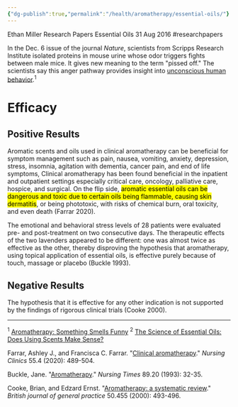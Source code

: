 ```yaml
---
{"dg-publish":true,"permalink":"/health/aromatherapy/essential-oils/"}
---
```



Ethan Miller
Research Papers
Essential Oils
31 Aug 2016
#researchpapers 

In the Dec. 6 issue of the journal _Nature_, scientists from Scripps Research Institute isolated proteins in mouse urine whose odor triggers fights between male mice. It gives new meaning to the term "pissed off." The scientists say this anger pathway provides insight into [unconscious human behavior](http://www.livescience.com/11337-top-10-mysteries-mind.html).<sup>1</sup>

# Efficacy

## Positive Results

Aromatic scents and oils used in clinical aromatherapy can be beneficial for symptom management such as pain, nausea, vomiting, anxiety, depression, stress, insomnia, agitation with dementia, cancer pain, and end of life symptoms, Clinical aromatherapy has been found beneficial in the inpatient and outpatient settings especially critical care, oncology, palliative care, hospice, and surgical. On the flip side, <mark class="hltr-red">aromatic essential oils can be dangerous and toxic due to certain oils being flammable, causing skin dermatitis</mark>, or being phototoxic, with risks of chemical burn, oral toxicity, and even death (Farrar 2020).

The emotional and behavioral stress levels of 28 patients were evaluated pre- and post-treatment on two consecutive days. The therapeutic effects of the two lavenders appeared to be different: one was almost twice as effective as the other, thereby disproving the hypothesis that aromatherapy, using topical application of essential oils, is effective purely because of touch, massage or placebo (Buckle 1993).

## Negative Results

The hypothesis that it is effective for any other indication is not supported by the findings of rigorous clinical trials (Cooke 2000).

---

<sup>1</sup> [Aromatherapy: Something Smells Funny](http://www.livescience.com/2109-aromatherapy-smells-funny.html)
<sup>2</sup> [The Science of Essential Oils: Does Using Scents Make Sense?](https://www.livescience.com/52080-essential-oils-science-health-effects.html)

Farrar, Ashley J., and Francisca C. Farrar. "[Clinical aromatherapy](<https://www.nursing.theclinics.com/article/S0029-6465(20)30047-5/fulltext#secsectitle0140>)." _Nursing Clinics_ 55.4 (2020): 489-504.

Buckle, Jane. "[Aromatherapy](https://europepmc.org/article/med/8321672)." _Nursing Times_ 89.20 (1993): 32-35.

Cooke, Brian, and Edzard Ernst. "[Aromatherapy: a systematic review](https://bjgp.org/content/50/455/493.short)." _British journal of general practice_ 50.455 (2000): 493-496.